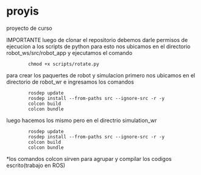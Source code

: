 # proyis
proyecto de curso

IMPORTANTE  luego de clonar el repositorio debemos darle permisos de ejecucion a los scripts de python 
            para esto nos ubicamos en el directorio robot_ws/src/robot_app y ejecutamos el comando
            
            chmod +x scripts/rotate.py
            
para crear los paquertes de robot y simulacion 
primero nos ubicamos en el directorio de robot_wr e ingresamos los comandos 

            rosdep update
            rosdep install --from-paths src --ignore-src -r -y
            colcon build
            colcon bundle

luego hacemos los mismo pero en el directrio simulation_wr

            rosdep update
            rosdep install --from-paths src --ignore-src -r -y
            colcon build
            colcon bundle


*los comandos colcon sirven para agrupar y compilar los codigos escrito(trabajo en ROS)
